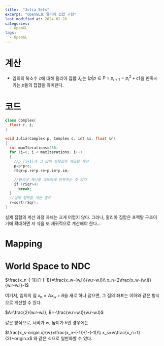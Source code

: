 ```yaml
---
title:  "Julia Sets"
excerpt: "OpenGL로 쥘리아 집합 구현"
last_modified_at: 2024-02-28
categories:
  - OpenGL
tags:
  - OpenGL
---
```

# 계산
* 임의의 복소수 $c$에 대해 쥘리아 집합 $J_c$는 $\{p|p\in P \cap p_{i+1}=p^2_i+c \}$을 만족시키는 $p$들의 집합을 의미한다.


# 코드
```cpp
class Complex{
  float r, i;
}

void Julia(Complex p, Complex c, int &i, float &r)
{
  int maxIterations=256;
  for (i=0; i < maxIterations; i++)
  {
    //p_{i+1}과 그 값의 절댓값의 제곱을 계산
    p=p*p+c;
    rSqr=p.re*p.re+p.im*p.im;

    //편의상 계산을 과도하게 반복하는 것 방지
    if (rSqr>4)
      break;
  }
  //실제 절댓값 계산 종료
  r=sqrt(rSqr);
}
```

실제 집합의 계산 과정 자체는 크게 어렵지 않다. 그러나, 쥘리아 집합은 프랙탈 구조이기에 확대하면 저 식을 또 재귀적으로 계산해야 한다...

# Mapping

# World Space to NDC
$\frac{x_n-(-1)}{1-(-1)}=\frac{x_w-(w.l)}{w.r-w.l}\\
x_n=2\frac{x_w-(w.l)}{w.r-w.l}-1$

여기서, 임의의 점 $x_n=Ax_w+B$을 새로 하나 잡으면, 그 점의 좌표는 이하와 같은 방식으로 계산할 수 있다.

$A=\frac{2}{w.r-w.l}, B=-\frac{w.r+w.l}{w.r-w.l}$

같은 방식으로, 너비가 $w$, 높이가 $h$인 경우에는 

$\frac{x_s-origin.x}{w}=\frac{x_n-(-1)}{1-(-1)}\\
x_s=w\frac{x_n+1}{2}+origin.x$
와 같은 식으로 일반화할 수 있다.